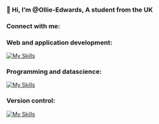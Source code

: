 <h3>👋 Hi, I’m @Ollie-Edwards, A student from the UK</h3>

<h3 align="left">Connect with me:</h3>
<p align="left">
</p>

<h3 align="left">Web and application development:</h3>

[![My Skills](https://skillicons.dev/icons?i=ts,js,react,ruby,rails,fastapi,express,nodejs,mysql,sqlite,tailwind,vite,postman,html,css&perline=5)](https://skillicons.dev)

<h3 align="left">Programming and datascience:</h3>

[![My Skills](https://skillicons.dev/icons?i=python,haskell,java,arduino,cpp,opencv,sklearn)](https://skillicons.dev)

<h3 align="left">Version control:</h3>

[![My Skills](https://skillicons.dev/icons?i=git,github)](https://skillicons.dev)

